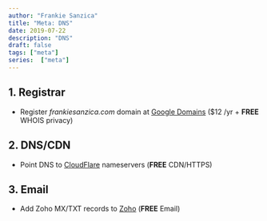 ```yaml
---
author: "Frankie Sanzica"
title: "Meta: DNS"
date: 2019-07-22
description: "DNS"
draft: false
tags: ["meta"]
series:  ["meta"]
---
```


## 1. Registrar

*  Register *frankiesanzica.com* domain at [Google Domains](https://domains.google.com) ($12 /yr + **FREE** WHOIS privacy)

## 2. DNS/CDN

* Point DNS to [CloudFlare](https://cloudflare.com) nameservers (**FREE** CDN/HTTPS)

## 3. Email

* Add Zoho MX/TXT records to [Zoho](https://www.zoho.com/mail/) (**FREE** Email)

